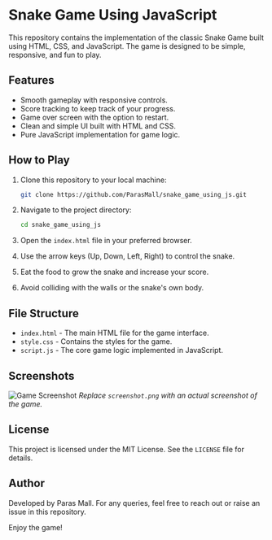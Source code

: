 # Snake Game Using JavaScript

This repository contains the implementation of the classic Snake Game built using HTML, CSS, and JavaScript. The game is designed to be simple, responsive, and fun to play.

## Features

- Smooth gameplay with responsive controls.
- Score tracking to keep track of your progress.
- Game over screen with the option to restart.
- Clean and simple UI built with HTML and CSS.
- Pure JavaScript implementation for game logic.

## How to Play

1. Clone this repository to your local machine:
   ```bash
   git clone https://github.com/ParasMall/snake_game_using_js.git
   ```

2. Navigate to the project directory:
   ```bash
   cd snake_game_using_js
   ```

3. Open the `index.html` file in your preferred browser.

4. Use the arrow keys (Up, Down, Left, Right) to control the snake.

5. Eat the food to grow the snake and increase your score.

6. Avoid colliding with the walls or the snake's own body.

## File Structure

- `index.html` - The main HTML file for the game interface.
- `style.css` - Contains the styles for the game.
- `script.js` - The core game logic implemented in JavaScript.

## Screenshots

![Game Screenshot](screenshot.png)
*Replace `screenshot.png` with an actual screenshot of the game.*

## License

This project is licensed under the MIT License. See the `LICENSE` file for details.

## Author

Developed by Paras Mall. For any queries, feel free to reach out or raise an issue in this repository.

Enjoy the game!
